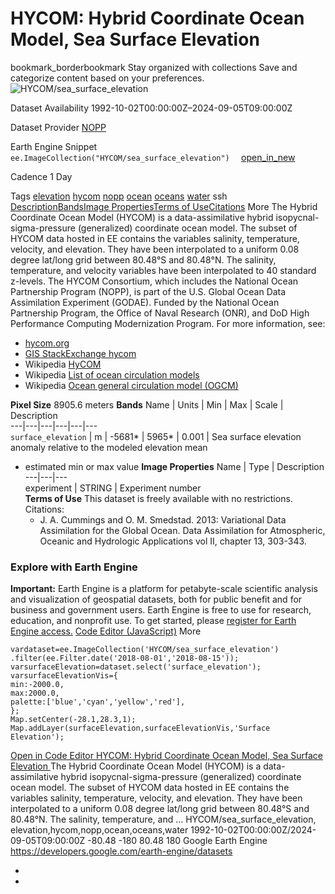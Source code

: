  
#  HYCOM: Hybrid Coordinate Ocean Model, Sea Surface Elevation 
bookmark_borderbookmark Stay organized with collections  Save and categorize content based on your preferences.
![HYCOM/sea_surface_elevation](https://developers.google.com/earth-engine/datasets/images/HYCOM/HYCOM_sea_surface_elevation_sample.png) 

Dataset Availability
    1992-10-02T00:00:00Z–2024-09-05T09:00:00Z 

Dataset Provider
     [ NOPP ](https://hycom.org/) 

Earth Engine Snippet
     `    ee.ImageCollection("HYCOM/sea_surface_elevation")   ` [ open_in_new ](https://code.earthengine.google.com/?scriptPath=Examples:Datasets/HYCOM/HYCOM_sea_surface_elevation) 

Cadence
    1 Day 

Tags
     [elevation](https://developers.google.com/earth-engine/datasets/tags/elevation) [hycom](https://developers.google.com/earth-engine/datasets/tags/hycom) [nopp](https://developers.google.com/earth-engine/datasets/tags/nopp) [ocean](https://developers.google.com/earth-engine/datasets/tags/ocean) [oceans](https://developers.google.com/earth-engine/datasets/tags/oceans) [water](https://developers.google.com/earth-engine/datasets/tags/water)
ssh
[Description](https://developers.google.com/earth-engine/datasets/catalog/HYCOM_sea_surface_elevation#description)[Bands](https://developers.google.com/earth-engine/datasets/catalog/HYCOM_sea_surface_elevation#bands)[Image Properties](https://developers.google.com/earth-engine/datasets/catalog/HYCOM_sea_surface_elevation#image-properties)[Terms of Use](https://developers.google.com/earth-engine/datasets/catalog/HYCOM_sea_surface_elevation#terms-of-use)[Citations](https://developers.google.com/earth-engine/datasets/catalog/HYCOM_sea_surface_elevation#citations) More
The Hybrid Coordinate Ocean Model (HYCOM) is a data-assimilative hybrid isopycnal-sigma-pressure (generalized) coordinate ocean model. The subset of HYCOM data hosted in EE contains the variables salinity, temperature, velocity, and elevation. They have been interpolated to a uniform 0.08 degree lat/long grid between 80.48°S and 80.48°N. The salinity, temperature, and velocity variables have been interpolated to 40 standard z-levels.
The HYCOM Consortium, which includes the National Ocean Partnership Program (NOPP), is part of the U.S. Global Ocean Data Assimilation Experiment (GODAE).
Funded by the National Ocean Partnership Program, the Office of Naval Research (ONR), and DoD High Performance Computing Modernization Program.
For more information, see:
  * [hycom.org](https://www.hycom.org/)
  * [GIS StackExchange hycom](https://gis.stackexchange.com/questions/tagged/hycom)
  * Wikipedia [HyCOM](https://en.wikipedia.org/wiki/HyCOM)
  * Wikipedia [List of ocean circulation models](https://en.wikipedia.org/wiki/List_of_ocean_circulation_models)
  * Wikipedia [Ocean general circulation model (OGCM)](https://en.wikipedia.org/wiki/Ocean_general_circulation_model)


**Pixel Size** 8905.6 meters 
**Bands**
Name | Units | Min | Max | Scale | Description  
---|---|---|---|---|---  
`surface_elevation` | m |  -5681*  |  5965*  | 0.001 | Sea surface elevation anomaly relative to the modeled elevation mean  
* estimated min or max value 
**Image Properties**
Name | Type | Description  
---|---|---  
experiment | STRING | Experiment number  
**Terms of Use**
This dataset is freely available with no restrictions.
Citations:
  * J. A. Cummings and O. M. Smedstad. 2013: Variational Data Assimilation for the Global Ocean. Data Assimilation for Atmospheric, Oceanic and Hydrologic Applications vol II, chapter 13, 303-343.


### Explore with Earth Engine
**Important:** Earth Engine is a platform for petabyte-scale scientific analysis and visualization of geospatial datasets, both for public benefit and for business and government users. Earth Engine is free to use for research, education, and nonprofit use. To get started, please [register for Earth Engine access.](https://console.cloud.google.com/earth-engine)
[Code Editor (JavaScript)](https://developers.google.com/earth-engine/datasets/catalog/HYCOM_sea_surface_elevation#code-editor-javascript-sample) More
```
vardataset=ee.ImageCollection('HYCOM/sea_surface_elevation')
.filter(ee.Filter.date('2018-08-01','2018-08-15'));
varsurfaceElevation=dataset.select('surface_elevation');
varsurfaceElevationVis={
min:-2000.0,
max:2000.0,
palette:['blue','cyan','yellow','red'],
};
Map.setCenter(-28.1,28.3,1);
Map.addLayer(surfaceElevation,surfaceElevationVis,'Surface Elevation');
```
[ Open in Code Editor ](https://code.earthengine.google.com/?scriptPath=Examples:Datasets/HYCOM/HYCOM_sea_surface_elevation)
[ HYCOM: Hybrid Coordinate Ocean Model, Sea Surface Elevation ](https://developers.google.com/earth-engine/datasets/catalog/HYCOM_sea_surface_elevation)
The Hybrid Coordinate Ocean Model (HYCOM) is a data-assimilative hybrid isopycnal-sigma-pressure (generalized) coordinate ocean model. The subset of HYCOM data hosted in EE contains the variables salinity, temperature, velocity, and elevation. They have been interpolated to a uniform 0.08 degree lat/long grid between 80.48°S and 80.48°N. The salinity, temperature, and …
HYCOM/sea_surface_elevation, elevation,hycom,nopp,ocean,oceans,water 
1992-10-02T00:00:00Z/2024-09-05T09:00:00Z
-80.48 -180 80.48 180 
Google Earth Engine
https://developers.google.com/earth-engine/datasets
  * [ ](https://doi.org/https://hycom.org/)
  * [ ](https://doi.org/https://developers.google.com/earth-engine/datasets/catalog/HYCOM_sea_surface_elevation)


